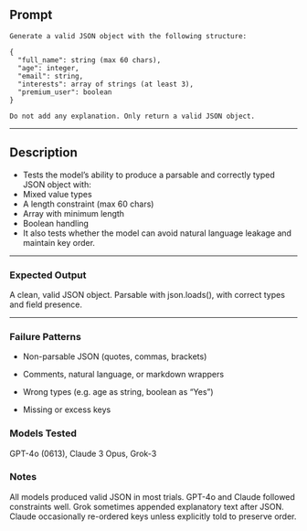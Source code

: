 
## Prompt
```
Generate a valid JSON object with the following structure:

{
  "full_name": string (max 60 chars),
  "age": integer,
  "email": string,
  "interests": array of strings (at least 3),
  "premium_user": boolean
}

Do not add any explanation. Only return a valid JSON object.
```
---
## Description
- Tests the model’s ability to produce a parsable and correctly typed JSON object with:
- Mixed value types
- A length constraint (max 60 chars)
- Array with minimum length
- Boolean handling
- It also tests whether the model can avoid natural language leakage and maintain key order.
---

### Expected Output
A clean, valid JSON object. Parsable with json.loads(), with correct types and field presence.

--- 
### Failure Patterns
- Non-parsable JSON (quotes, commas, brackets)

- Comments, natural language, or markdown wrappers

- Wrong types (e.g. age as string, boolean as “Yes”)

- Missing or excess keys

### Models Tested
GPT-4o (0613), Claude 3 Opus, Grok-3

### Notes
All models produced valid JSON in most trials. GPT-4o and Claude followed constraints well. Grok sometimes appended explanatory text after JSON. Claude occasionally re-ordered keys unless explicitly told to preserve order.

